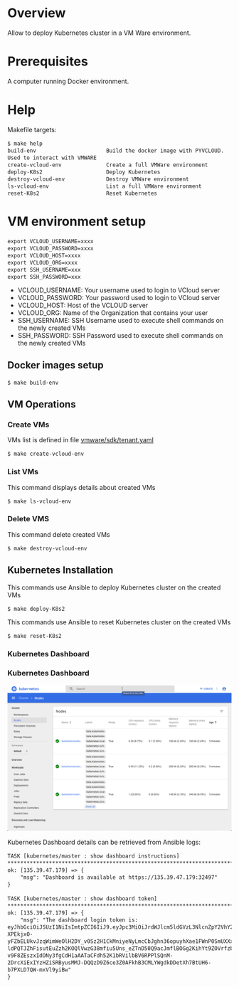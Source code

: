 # Overview

Allow to deploy Kubernetes cluster in a VM Ware environment.

# Prerequisites

A computer running Docker environment.

# Help

Makefile targets:

```
$ make help
build-env                      Build the docker image with PYVCLOUD. Used to interact with VMWARE
create-vcloud-env              Create a full VMWare environment
deploy-K8s2                    Deploy Kubernetes
destroy-vcloud-env             Destroy VMWare environment
ls-vcloud-env                  List a full VMWare environment
reset-K8s2                     Reset Kubernetes
```



# VM environment setup

```
export VCLOUD_USERNAME=xxxx
export VCLOUD_PASSWORD=xxxx
export VCLOUD_HOST=xxxx
export VCLOUD_ORG=xxxx
export SSH_USERNAME=xxx
export SSH_PASSWORD=xxx
```

* VCLOUD_USERNAME: Your username used to login to VCloud server
* VCLOUD_PASSWORD: Your password used to login to VCloud server
* VCLOUD_HOST: Host of the VCLOUD server
* VCLOUD_ORG: Name of the Organization that contains your user
* SSH_USERNAME: SSH Username used to execute shell commands on the newly created VMs 
* SSH_PASSWORD: SSH Password used to execute shell commands on the newly created VMs

## Docker images setup

```
$ make build-env
```


## VM Operations
### Create VMs
VMs list is defined in file [vmware/sdk/tenant.yaml](vmware/sdk/tenant.yaml)
```
$ make create-vcloud-env 
```
### List VMs
This command displays details about created VMs 
```
$ make ls-vcloud-env 
```
### Delete VMS
This command delete created VMs 
```
$ make destroy-vcloud-env 
```

## Kubernetes Installation

This commands use Ansible to deploy Kubernetes cluster on the created VMs

```
$ make deploy-K8s2 
```

This commands use Ansible to reset Kubernetes cluster on the created VMs
```
$ make reset-K8s2
```

### Kubernetes Dashboard

### Kubernetes Dashboard


![Kubernetes Dashboard ](ansible/img/kubernetes_dashboard.png)


Kubernetes Dashboard details can be retrieved from Ansible logs:

```
TASK [kubernetes/master : show dashboard instructions] *************************************************************************************************************************************************************************************************************
ok: [135.39.47.179] => {
    "msg": "Dashboard is available at https://135.39.47.179:32497"
}

TASK [kubernetes/master : show dashboard token] ********************************************************************************************************************************************************************************************************************
ok: [135.39.47.179] => {
    "msg": "The dashboard login token is: eyJhbGciOiJSUzI1NiIsImtpZCI6IiJ9.eyJpc3MiOiJrdWJlcm5ldGVzL3NlcnZpY2VhY2NvdW50Iiwia3ViZXJuZXRlcy5pby9zZXJ2aWNlYWNjb3VudC9uYW1lc3BhY2UiOiJkZWZhdWx0Iiwia3ViZXJuZXRlcy5pby9zZXJ2aWNlYWNjb3VudC9zZWNyZXQubmFtZSI6ImdlbmVzeXNhZG1pbi10b2tlbi02dGM3cCIsImt1YmVybmV0ZXMuaW8vc2VydmljZWFjY291bnQvc2VydmljZS1hY2NvdW50Lm5hbWUiOiJnZW5lc3lzYWRtaW4iLCJrdWJlcm5ldGVzLmlvL3NlcnZpY2VhY2NvdW50L3NlcnZpY2UtYWNjb3VudC51aWQiOiI4NGM4NDRhMS1kYWQxLTExZTktYjE4OS0wMDUwNTYwMTBmMDYiLCJzdWIiOiJzeXN0ZW06c2VydmljZWFjY291bnQ6ZGVmYXVsdDpnZW5lc3lzYWRtaW4ifQ.29zMMmVnt-XPEkjxO-yFZbELUkvJzqWimWeOlH2DY_v0Sz2H1CkMniyeNyLmcCbJghn36opuyhXae1FWnP0SmUXXxxAL68nSfOJMA2tcj3x4R3ffkQ_Jhm3usim-ldPQTJZhFisutEuZzh2KOQlVwzG38mfiu5Uns_eZTnD50Q9acJmflBOGg2KihYt9ZOVrfzbU27jy1tCW_h-v9F8ZEszxIdONy3fgCdH1aAATaCFdh52K1bRVilbBV6RPPlSQnM-2DrcXiExIYzHZiSRByusMMJ-DQQzD9Z6ce3Z0AFkhB3CMLYWgdkDDetXh7BtUH6-b7PXLD7QW-mxVl9yiBw"
}
```